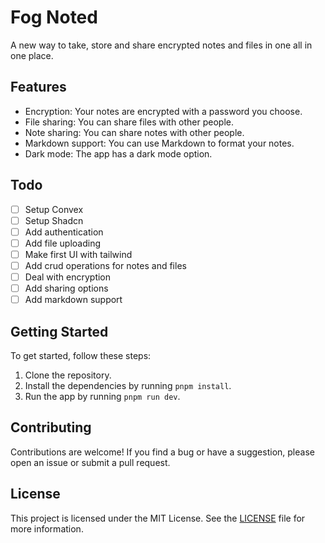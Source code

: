 # Fog Noted

A new way to take, store and share encrypted notes and files in one all in one place.

## Features

- Encryption: Your notes are encrypted with a password you choose.
- File sharing: You can share files with other people.
- Note sharing: You can share notes with other people.
- Markdown support: You can use Markdown to format your notes.
- Dark mode: The app has a dark mode option.

## Todo

- [ ] Setup Convex
- [ ] Setup Shadcn
- [ ] Add authentication
- [ ] Add file uploading
- [ ] Make first UI with tailwind
- [ ] Add crud operations for notes and files
- [ ] Deal with encryption
- [ ] Add sharing options
- [ ] Add markdown support

## Getting Started

To get started, follow these steps:

1. Clone the repository.
2. Install the dependencies by running `pnpm install`.
3. Run the app by running `pnpm run dev`.

## Contributing

Contributions are welcome! If you find a bug or have a suggestion, please open an issue or submit a pull request.

## License

This project is licensed under the MIT License. See the [LICENSE](LICENSE) file for more information.

